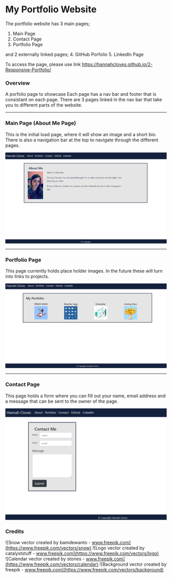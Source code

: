 My Portfolio Website
=====================

The portfolio website has 3 main pages;
1. Main Page
2. Contact Page
3. Portfolio Page

and 2 externally linked pages;
4. GitHub Porfolio
5. LinkedIn Page

To access the page, please use link https://hannahcloves.github.io/2-Responsive-Portfolio/

### Overview
A porfolio page to showcase 
Each page has a nav bar and footer that is consistant on each page. There are 3 pages linked in the nav bar that take you to different parts of the website.

*******************************************************

### Main Page (About Me Page)
This is the initial load page, where it will show an image and a short bio. There is also a navigation bar at the top to navigate through the different pages.

![About Me Page](/Assets/AboutMePage.PNG)

*******************************************************

### Portfolio Page
This page currently holds place holder images. In the future these will turn into links to projects.

![Portfolio Page](/Assets/PortfolioPage.PNG)

*******************************************************

### Contact Page
This page holds a form where you can fill out your name, email address and a message that can be sent to the owner of the page.

![Contact Page](/Assets/ContactPage.PNG)


### Credits

![Snow vector created by bamdewanto - www.freepik.com](https://www.freepik.com/vectors/snow)
![Logo vector created by catalyststuff - www.freepik.com](https://www.freepik.com/vectors/logo)  
![Calendar vector created by stories - www.freepik.com](https://www.freepik.com/vectors/calendar)
![Background vector created by freepik - www.freepik.com](https://www.freepik.com/vectors/background)